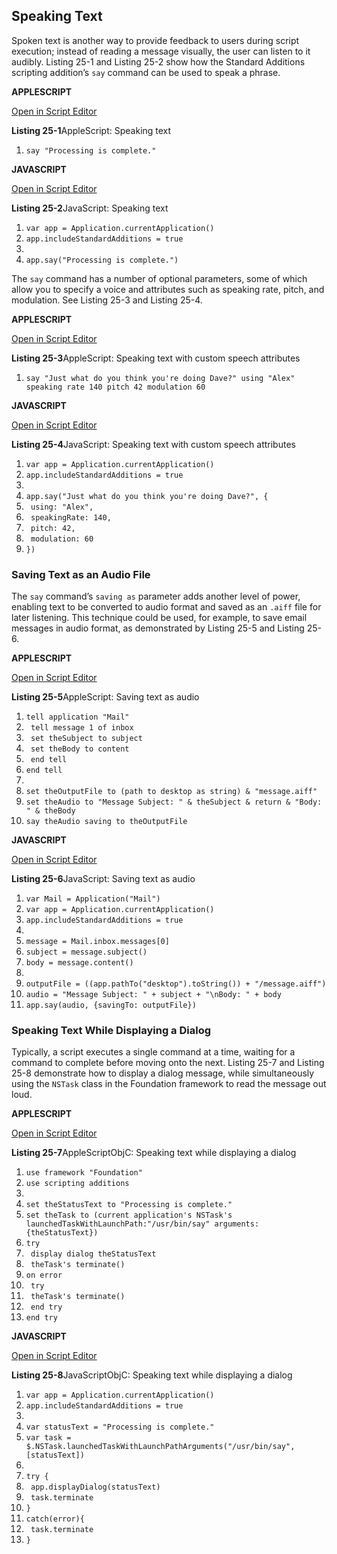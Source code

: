 <a id="//apple_ref/doc/uid/TP40016239-CH62"></a><a id="//apple_ref/doc/uid/TP40016239-CH62-SW1"></a>

## Speaking Text

Spoken text is another way to provide feedback to users during script execution; instead of reading a message visually, the user can listen to it audibly. Listing 25-1 and Listing 25-2 show how the Standard Additions scripting addition’s `say` command can be used to speak a phrase.

**APPLESCRIPT**

[Open in Script Editor](applescript://com.apple.scripteditor?action=new&script=say%20%22Processing%20is%20complete.%22)

<a id="//apple_ref/doc/uid/TP40016239-CH62-SW2"></a>
**Listing 25-1**AppleScript: Speaking text

1. `say "Processing is complete."`

**JAVASCRIPT**

[Open in Script Editor](applescript://com.apple.scripteditor?action=new&script=var%20app%20%3D%20Application.currentApplication%28%29%0Aapp.includeStandardAdditions%20%3D%20true%0A%0Aapp.say%28%22Processing%20is%20complete.%22%29)

<a id="//apple_ref/doc/uid/TP40016239-CH62-SW3"></a>
**Listing 25-2**JavaScript: Speaking text

1. `var app = Application.currentApplication()`
2. `app.includeStandardAdditions = true`
3. ` `
4. `app.say("Processing is complete.")`

The `say` command has a number of optional parameters, some of which allow you to specify a voice and attributes such as speaking rate, pitch, and modulation. See Listing 25-3 and Listing 25-4.

**APPLESCRIPT**

[Open in Script Editor](applescript://com.apple.scripteditor?action=new&script=say%20%22Just%20what%20do%20you%20think%20you%27re%20doing%20Dave%3F%22%20using%20%22Alex%22%20speaking%20rate%20140%20pitch%2042%20modulation%2060)

<a id="//apple_ref/doc/uid/TP40016239-CH62-SW4"></a>
**Listing 25-3**AppleScript: Speaking text with custom speech attributes

1. `say "Just what do you think you're doing Dave?" using "Alex" speaking rate 140 pitch 42 modulation 60`

**JAVASCRIPT**

[Open in Script Editor](applescript://com.apple.scripteditor?action=new&script=var%20app%20%3D%20Application.currentApplication%28%29%0Aapp.includeStandardAdditions%20%3D%20true%0A%0Aapp.say%28%22Just%20what%20do%20you%20think%20you%27re%20doing%20Dave%3F%22%2C%20%7B%0A%20%20%20%20using%3A%20%22Alex%22%2C%0A%20%20%20%20speakingRate%3A%20140%2C%0A%20%20%20%20pitch%3A%2042%2C%0A%20%20%20%20modulation%3A%2060%0A%7D%29%0A)

<a id="//apple_ref/doc/uid/TP40016239-CH62-SW5"></a>
**Listing 25-4**JavaScript: Speaking text with custom speech attributes

1. `var app = Application.currentApplication()`
2. `app.includeStandardAdditions = true`
3. ` `
4. `app.say("Just what do you think you're doing Dave?", {`
5. ` using: "Alex",`
6. ` speakingRate: 140,`
7. ` pitch: 42,`
8. ` modulation: 60`
9. `})`

<a id="//apple_ref/doc/uid/TP40016239-CH62-SW10"></a>

### Saving Text as an Audio File

The `say` command’s `saving as` parameter adds another level of power, enabling text to be converted to audio format and saved as an `.aiff` file for later listening. This technique could be used, for example, to save email messages in audio format, as demonstrated by Listing 25-5 and Listing 25-6.

**APPLESCRIPT**

[Open in Script Editor](applescript://com.apple.scripteditor?action=new&script=tell%20application%20%22Mail%22%0A%20%20%20%20tell%20message%201%20of%20inbox%0A%20%20%20%20%20%20%20%20set%20theSubject%20to%20subject%0A%20%20%20%20%20%20%20%20set%20theBody%20to%20content%0A%20%20%20%20end%20tell%0Aend%20tell%0A%0Aset%20theOutputFile%20to%20%28path%20to%20desktop%20as%20string%29%20%26%20%22message.aiff%22%0Aset%20theAudio%20to%20%22Message%20Subject%3A%20%22%20%26%20theSubject%20%26%20return%20%26%20%22Body%3A%20%22%20%26%20theBody%0Asay%20theAudio%20saving%20to%20theOutputFile)

<a id="//apple_ref/doc/uid/TP40016239-CH62-SW6"></a>
**Listing 25-5**AppleScript: Saving text as audio

1. `tell application "Mail"`
2. ` tell message 1 of inbox`
3. ` set theSubject to subject`
4. ` set theBody to content`
5. ` end tell`
6. `end tell`
7. ` `
8. `set theOutputFile to (path to desktop as string) & "message.aiff"`
9. `set theAudio to "Message Subject: " & theSubject & return & "Body: " & theBody`
10. `say theAudio saving to theOutputFile`

**JAVASCRIPT**

[Open in Script Editor](applescript://com.apple.scripteditor?action=new&script=var%20Mail%20%3D%20Application%28%22Mail%22%29%0Avar%20app%20%3D%20Application.currentApplication%28%29%0Aapp.includeStandardAdditions%20%3D%20true%0A%0Amessage%20%3D%20Mail.inbox.messages%5B0%5D%0Asubject%20%3D%20message.subject%28%29%0Abody%20%3D%20message.content%28%29%0A%0AoutputFile%20%3D%20%28%28app.pathTo%28%22desktop%22%29.toString%28%29%29%20%2B%20%22%2Fmessage.aiff%22%29%0Aaudio%20%3D%20%22Message%20Subject%3A%20%22%20%2B%20subject%20%2B%20%22%5CnBody%3A%20%22%20%2B%20body%0Aapp.say%28audio%2C%20%7BsavingTo%3A%20outputFile%7D%29)

<a id="//apple_ref/doc/uid/TP40016239-CH62-SW7"></a>
**Listing 25-6**JavaScript: Saving text as audio

1. `var Mail = Application("Mail")`
2. `var app = Application.currentApplication()`
3. `app.includeStandardAdditions = true`
4. ` `
5. `message = Mail.inbox.messages[0]`
6. `subject = message.subject()`
7. `body = message.content()`
8. ` `
9. `outputFile = ((app.pathTo("desktop").toString()) + "/message.aiff")`
10. `audio = "Message Subject: " + subject + "\nBody: " + body`
11. `app.say(audio, {savingTo: outputFile})`

<a id="//apple_ref/doc/uid/TP40016239-CH62-SW11"></a>

### Speaking Text While Displaying a Dialog

Typically, a script executes a single command at a time, waiting for a command to complete before moving onto the next. Listing 25-7 and Listing 25-8 demonstrate how to display a dialog message, while simultaneously using the `NSTask` class in the Foundation framework to read the message out loud.

**APPLESCRIPT**

[Open in Script Editor](applescript://com.apple.scripteditor?action=new&script=use%20framework%20%22Foundation%22%0Ause%20scripting%20additions%0A%0Aset%20theStatusText%20to%20%22Processing%20is%20complete.%22%0Aset%20theTask%20to%20%28current%20application%27s%20NSTask%27s%20launchedTaskWithLaunchPath%3A%22%2Fusr%2Fbin%2Fsay%22%20arguments%3A%7BtheStatusText%7D%29%0Atry%0A%20%20%20%20display%20dialog%20theStatusText%0A%20%20%20%20theTask%27s%20terminate%28%29%0Aon%20error%0A%20%20%20%20try%0A%20%20%20%20%20%20%20%20theTask%27s%20terminate%28%29%0A%20%20%20%20end%20try%0Aend%20try)

<a id="//apple_ref/doc/uid/TP40016239-CH62-SW8"></a>
**Listing 25-7**AppleScriptObjC: Speaking text while displaying a dialog

1. `use framework "Foundation"`
2. `use scripting additions`
3. ` `
4. `set theStatusText to "Processing is complete."`
5. `set theTask to (current application's NSTask's launchedTaskWithLaunchPath:"/usr/bin/say" arguments:{theStatusText})`
6. `try`
7. ` display dialog theStatusText`
8. ` theTask's terminate()`
9. `on error`
10. ` try`
11. ` theTask's terminate()`
12. ` end try`
13. `end try`

**JAVASCRIPT**

[Open in Script Editor](applescript://com.apple.scripteditor?action=new&script=var%20app%20%3D%20Application.currentApplication%28%29%0Aapp.includeStandardAdditions%20%3D%20true%0A%0Avar%20statusText%20%3D%20%22Processing%20is%20complete.%22%0Avar%20task%20%3D%20%24.NSTask.launchedTaskWithLaunchPathArguments%28%22%2Fusr%2Fbin%2Fsay%22%2C%20%5BstatusText%5D%29%0A%0Atry%20%7B%0A%20%20%20%20app.displayDialog%28statusText%29%0A%20%20%20%20task.terminate%0A%7D%0Acatch%28error%29%7B%0A%20%20%20%20task.terminate%0A%7D)

<a id="//apple_ref/doc/uid/TP40016239-CH62-SW9"></a>
**Listing 25-8**JavaScriptObjC: Speaking text while displaying a dialog

1. `var app = Application.currentApplication()`
2. `app.includeStandardAdditions = true`
3. ` `
4. `var statusText = "Processing is complete."`
5. `var task = $.NSTask.launchedTaskWithLaunchPathArguments("/usr/bin/say", [statusText])`
6. ` `
7. `try {`
8. ` app.displayDialog(statusText)`
9. ` task.terminate`
10. `}`
11. `catch(error){`
12. ` task.terminate`
13. `}`
